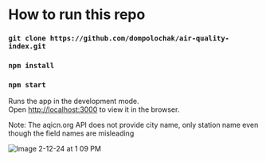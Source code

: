 # How to run this repo

### `git clone https://github.com/dompolochak/air-quality-index.git`

### `npm install`

### `npm start`

Runs the app in the development mode.\
Open [http://localhost:3000](http://localhost:3000) to view it in the browser.


Note:
The aqicn.org API does not provide city name, only station name even though the field names are misleading

![Image 2-12-24 at 1 09 PM](https://github.com/dompolochak/air-quality-index/assets/48055644/f20ce2bc-4805-4634-9be0-0fd05f7b977c)

